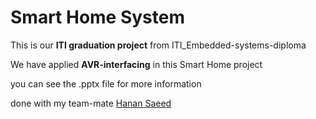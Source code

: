 # Smart Home System
This is our **ITI graduation project** from ITI_Embedded-systems-diploma

We have applied **AVR-interfacing** in this Smart Home project 

you can see the .pptx file for more information 

done with my team-mate [Hanan Saeed](https://github.com/HananSaeed)
